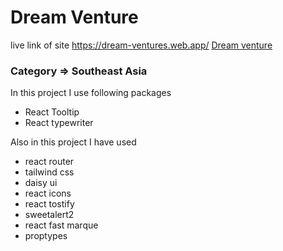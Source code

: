 # Dream Venture

live link of site https://dream-ventures.web.app/
[Dream venture](https://dream-ventures.web.app/ 'Dream Venture')


### Category => Southeast Asia

In this project I use following packages

* React Tooltip
* React typewriter

Also in this project I have used

* react router
* tailwind css
* daisy ui
* react icons
* react tostify
* sweetalert2
* react fast marque
* proptypes


